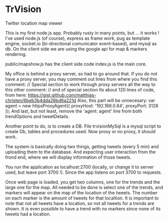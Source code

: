 # TrVision
Twitter location map viewer

This is my first node.js app. Probably rusty in many points, but ... it works !
I've used node.js (of course), express as frame work, pug as template engine, socket.io (bi-directional comunicator event-based), and mysql as db. On the client side we are using the google api for map & markers rendering.

public/mapshow.js has the client side code
index.js is the main core.

My office is behind a proxy server, so had to go around that. If you do not have a proxy server, you may comment out lines from where you find this comment:
  // Special section to work through proxy servers
  all the way to this other comment:
  // end of special section
  Its about 120 lines of code, from here: https://gist.github.com/matthias-christen/6beb3b4dda26bd6a221d
  Also, this part will be unnecesary:
  var agent = new httpsProxyAgent({
    proxyHost: '192.168.0.84',
    proxyPort: 3128
  });
  And last, but not least, remove the 'agent: agent' line from both trendOptions and tweetDetails.

Another point to do, is to create a DB. File trvisionMySql is a mysql script to create Db, tables and procedures used.
Now proxy or no proxy, it should work.

The system is basically doing two things, getting tweets (every 5 min) and uploading them to the database. And expecting user interaction from the frond end, where we will display information of those tweets.

You run the application as localhost:2700 (locally, or change it to server used, but leave port 3700 !). Since the app listens on port 3700 to requests.

Once web page is loaded, you get two columns, one for the trends and the large one for the map.
All needed to be done is select one of the trends, and markers will appear on the map of the location of the tweets. The number on each marker is the amount of tweets for that localtion.
It is important to note that not all tweets have a location, so not all tweets for a trends are shown. It is even possible to have a trend with no markers since none of its tweets had a location.


